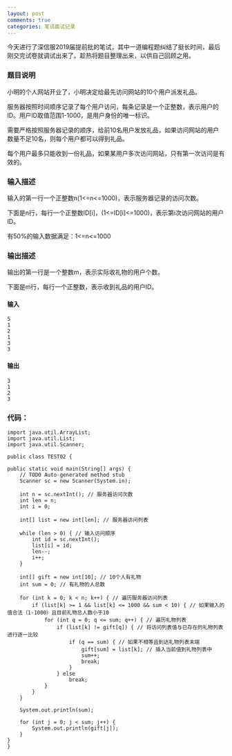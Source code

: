 ```yaml
---
layout: post
comments: true
categories: 笔试面试记录
---
```


今天进行了深信服2019届提前批的笔试，其中一道编程题纠结了挺长时间，最后刚交完试卷就调试出来了。趁热将题目整理出来，以供自己回顾之用。  

### 题目说明  
小明的个人网站开业了，小明决定给最先访问网站的10个用户派发礼品。  

服务器按照时间顺序记录了每个用户访问，每条记录是一个正整数，表示用户的ID。用户ID取值范围1-1000，是用户身份的唯一标识。  

需要严格按照服务器记录的顺序，给前10名用户发放礼品，如果访问网站的用户数量不足10名，则每个用户都可以得到礼品。  

每个用户最多只能收到一份礼品，如果某用户多次访问网站，只有第一次访问是有效的。  

### 输入描述  
输入的第一行一个正整数n(1<=n<=1000)，表示服务器记录的访问次数。  

下面是n行，每行一个正整数ID[i]，(1<=ID[i]<=1000)，表示第i次访问网站的用户ID。  

有50%的输入数据满足：1<=n<=1000  

### 输出描述  
输出的第一行是一个整数m，表示实际收礼物的用户个数。  

下面是m行，每行一个正整数，表示收到礼品的用户ID。  

#### 输入  
    5
	1
	2
	1
	3
	3 

#### 输出  
	3
	1
	2
	3

### 代码：

	import java.util.ArrayList;
	import java.util.List;
	import java.util.Scanner;

	public class TEST02 {

	public static void main(String[] args) {
		// TODO Auto-generated method stub
		Scanner sc = new Scanner(System.in);

		int n = sc.nextInt(); // 服务器访问次数
		int len = n;
		int i = 0;

		int[] list = new int[len]; // 服务器访问列表

		while (len > 0) { // 输入访问顺序
			int id = sc.nextInt();
			list[i] = id;
			len--;
			i++;
		}

		int[] gift = new int[10]; // 10个人有礼物
		int sum = 0; // 有礼物的人总数

		for (int k = 0; k < n; k++) { // 遍历服务器访问列表
			if (list[k] >= 1 && list[k] <= 1000 && sum < 10) { // 如果输入的值合法（1-1000）且目前礼物总人数小于10
				for (int q = 0; q <= sum; q++) { // 遍历礼物列表
					if (list[k] != gift[q]) { // 将访问列表值与已存在的礼物列表进行逐一比较
						if (q == sum) { // 如果不相等且到达礼物列表末端
							gift[sum] = list[k]; // 插入当前值到礼物列表中
							sum++;
							break;
						}
					} else
						break;
				}
			}
		}

		System.out.println(sum);

		for (int j = 0; j < sum; j++) {
			System.out.println(gift[j]);
		}
	}
	}

